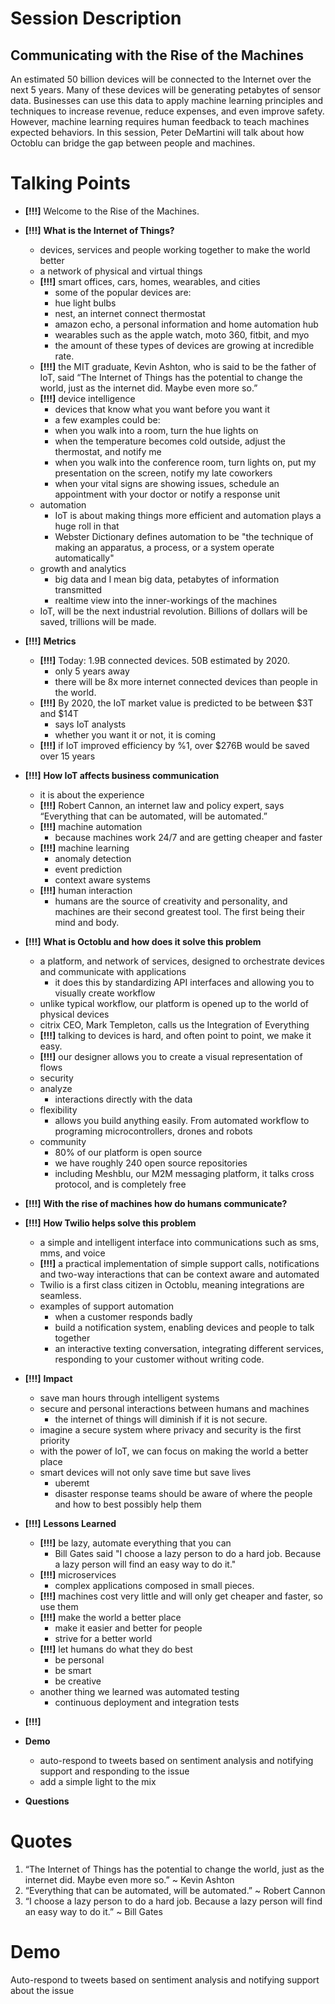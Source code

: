 # Session Description

## Communicating with the Rise of the Machines

An estimated 50 billion devices will be connected to the Internet over the next 5 years. Many of these devices will be generating petabytes of sensor data.  Businesses can use this data to apply machine learning principles and techniques to increase revenue, reduce expenses, and even improve safety. However, machine learning requires human feedback to teach machines expected behaviors. In this session, Peter DeMartini will talk about how Octoblu can bridge the gap between people and machines.

# Talking Points

- **[!!!]** Welcome to the Rise of the Machines.

- **[!!!]** **What is the Internet of Things?**
  - devices, services and people working together to make the world better
  - a network of physical and virtual things
  - **[!!!]** smart offices, cars, homes, wearables, and cities
    - some of the popular devices are:
    - hue light bulbs
    - nest, an internet connect thermostat
    - amazon echo, a personal information and home automation hub
    - wearables such as the apple watch, moto 360, fitbit, and myo
    - the amount of these types of devices are growing at incredible rate.
  - **[!!!]** the MIT graduate, Kevin Ashton, who is said to be the father of IoT, said “The Internet of Things has the potential to change the world, just as the internet did. Maybe even more so.”
  - **[!!!]** device intelligence
    - devices that know what you want before you want it
    - a few examples could be:
    - when you walk into a room, turn the hue lights on
    - when the temperature becomes cold outside, adjust the thermostat, and notify me
    - when you walk into the conference room, turn lights on, put my presentation on the screen, notify my late coworkers
    - when your vital signs are showing issues, schedule an appointment with your doctor or notify a response unit
  - automation
    - IoT is about making things more efficient and automation plays a huge roll in that
    - Webster Dictionary defines automation to be "the technique of making an apparatus, a process, or a system operate automatically"
  - growth and analytics
    - big data and I mean big data, petabytes of information transmitted
    - realtime view into the inner-workings of the machines
  - IoT, will be the next industrial revolution. Billions of dollars will be saved, trillions will be made.
- **[!!!]** **Metrics**
  - **[!!!]** Today: 1.9B connected devices. 50B estimated by 2020.
    - only 5 years away
    - there will be 8x more internet connected devices than people in the world.
  - **[!!!]** By 2020, the IoT market value is predicted to be between $3T and $14T
    - says IoT analysts
    - whether you want it or not, it is coming
  - **[!!!]** if IoT improved efficiency by %1, over $276B would be saved over 15 years
- **[!!!]** **How IoT affects business communication**
  - it is about the experience
  - **[!!!]** Robert Cannon, an internet law and policy expert, says “Everything that can be automated, will be automated.”
  - **[!!!]** machine automation
    - because machines work 24/7 and are getting cheaper and faster
  - **[!!!]** machine learning
    - anomaly detection
    - event prediction
    - context aware systems
  - **[!!!]** human interaction
    - humans are the source of creativity and personality, and machines are their second greatest tool. The first being their mind and body.
- **[!!!]** **What is Octoblu and how does it solve this problem**
  - a platform, and network of services, designed to orchestrate devices and communicate with applications
    - it does this by standardizing API interfaces and allowing you to visually create workflow
  - unlike typical workflow, our platform is opened up to the world of physical devices
  - citrix CEO, Mark Templeton, calls us the Integration of Everything
  - **[!!!]** talking to devices is hard, and often point to point, we make it easy.
  - **[!!!]** our designer allows you to create a visual representation of flows
  - security
  - analyze
    - interactions directly with the data
  - flexibility
    - allows you build anything easily. From automated workflow to programing microcontrollers, drones and robots
  - community
    - 80% of our platform is open source
    - we have roughly 240 open source repositories
    - including Meshblu, our M2M messaging platform, it talks cross protocol, and is completely free
- **[!!!]** **With the rise of machines how do humans communicate?**
- **[!!!]** **How Twilio helps solve this problem**
  - a simple and intelligent interface into communications such as sms, mms, and voice
  - **[!!!]** a practical implementation of simple support calls, notifications and two-way interactions that can be context aware and automated
  - Twilio is a first class citizen in Octoblu, meaning integrations are seamless.
  - examples of support automation
    - when a customer responds badly
    - build a notification system, enabling devices and people to talk together
    - an interactive texting conversation, integrating different services, responding to your customer without writing code.
- **[!!!]** **Impact**
  - save man hours through intelligent systems
  - secure and personal interactions between humans and machines
    - the internet of things will diminish if it is not secure.
  - imagine a secure system where privacy and security is the first priority
  - with the power of IoT, we can focus on making the world a better place
  - smart devices will not only save time but save lives
    - uberemt
    - disaster response teams should be aware of where the people and how to best possibly help them
- **[!!!]** **Lessons Learned**
  - **[!!!]** be lazy, automate everything that you can
    - Bill Gates said "I choose a lazy person to do a hard job. Because a lazy person will find an easy way to do it."
  - **[!!!]** microservices
    - complex applications composed in small pieces.
  - **[!!!]** machines cost very little and will only get cheaper and faster, so use them
  - **[!!!]** make the world a better place
    - make it easier and better for people
    - strive for a better world
  - **[!!!]** let humans do what they do best
    - be personal
    - be smart
    - be creative
  - another thing we learned was automated testing
    - continuous deployment and integration tests
- **[!!!]**
- **Demo**
  - auto-respond to tweets based on sentiment analysis and notifying support and responding to the issue
  - add a simple light to the mix
- **Questions**

# Quotes

1. “The Internet of Things has the potential to change the world, just as the internet did. Maybe even more so.” ~ Kevin Ashton
2. “Everything that can be automated, will be automated.” ~ Robert Cannon
3. “I choose a lazy person to do a hard job. Because a lazy person will find an easy way to do it.” ~ Bill Gates

# Demo

Auto-respond to tweets based on sentiment analysis and notifying support about the issue
